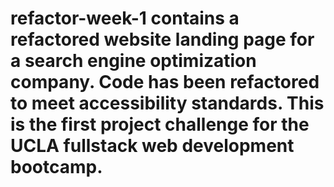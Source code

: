 # refactor-week-1 contains a refactored website landing page for a search engine optimization company. Code has been refactored to meet accessibility standards. This is the first project challenge for the UCLA fullstack web development bootcamp. 

<link rel="snapshot" src="./Screen Shot 2021-08-15 at 3.02.44 PM.png">